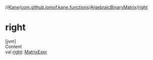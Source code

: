 //[Kane](../../index.md)/[com.github.jomof.kane.functions](../index.md)/[AlgebraicBinaryMatrix](index.md)/[right](right.md)



# right  
[jvm]  
Content  
val [right](right.md): [MatrixExpr](../../com.github.jomof.kane.impl/-matrix-expr/index.md)  



